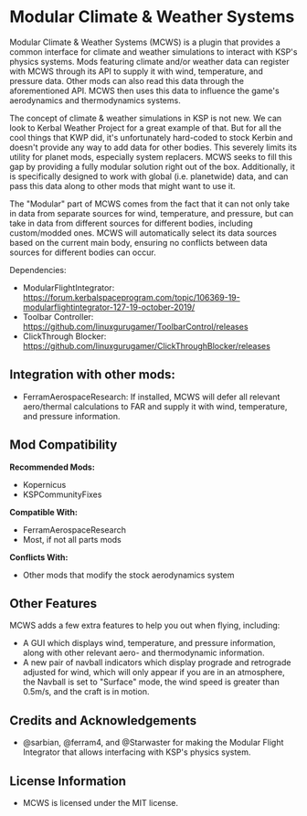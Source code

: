 # Modular Climate & Weather Systems
Modular Climate & Weather Systems (MCWS) is a plugin that provides a common interface for climate and weather simulations to interact with KSP's physics systems. Mods featuring climate and/or weather data can register with MCWS through its API to supply it with wind, temperature, and pressure data. Other mods can also read this data through the aforementioned API. MCWS then uses this data to influence the game's aerodynamics and thermodynamics systems.

The concept of climate & weather simulations in KSP is not new. We can look to Kerbal Weather Project for a great example of that. But for all the cool things that KWP did, it's unfortunately hard-coded to stock Kerbin and doesn't provide any way to add data for other bodies. This severely limits its utility for planet mods, especially system replacers. MCWS seeks to fill this gap by providing a fully modular solution right out of the box. Additionally, it is specifically designed to work with global (i.e. planetwide) data, and can pass this data along to other mods that might want to use it. 

The "Modular" part of MCWS comes from the fact that it can not only take in data from separate sources for wind, temperature, and pressure, but can take in data from different sources for different bodies, including custom/modded ones. MCWS will automatically select its data sources based on the current main body, ensuring no conflicts between data sources for different bodies can occur.

Dependencies:
- ModularFlightIntegrator: https://forum.kerbalspaceprogram.com/topic/106369-19-modularflightintegrator-127-19-october-2019/
- Toolbar Controller: https://github.com/linuxgurugamer/ToolbarControl/releases
- ClickThrough Blocker: https://github.com/linuxgurugamer/ClickThroughBlocker/releases

## Integration with other mods:
- FerramAerospaceResearch: If installed, MCWS will defer all relevant aero/thermal calculations to FAR and supply it with wind, temperature, and pressure information.

## Mod Compatibility  
**Recommended Mods:**
- Kopernicus
- KSPCommunityFixes

**Compatible With:**
- FerramAerospaceResearch
- Most, if not all parts mods

**Conflicts With:** 
- Other mods that modify the stock aerodynamics system

## Other Features
MCWS adds a few extra features to help you out when flying, including:
- A GUI which displays wind, temperature, and pressure information, along with other relevant aero- and thermodynamic information.
- A new pair of navball indicators which display prograde and retrograde adjusted for wind, which will only appear if you are in an atmosphere,  the Navball is set to "Surface" mode, the wind speed is greater than 0.5m/s, and the craft is in motion.

## Credits and Acknowledgements
- @sarbian, @ferram4, and @Starwaster for making the Modular Flight Integrator that allows interfacing with KSP's physics system.

## License Information
- MCWS is licensed under the MIT license.
